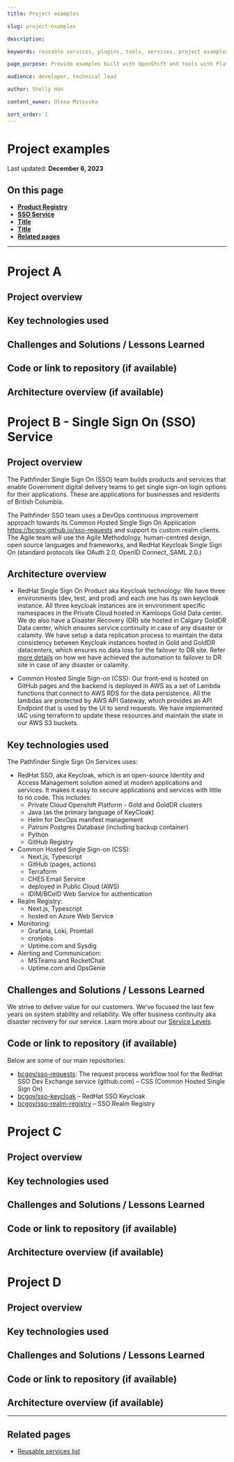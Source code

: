 ```yaml
---
title: Project examples

slug: project-examples

description: 

keywords: reusable services, plugins, tools, services, project examples

page_purpose: Provide examples built with OpenShift and tools with Platform Services 

audience: developer, technical lead

author: Shelly Han

content_owner: Olena Mitovska

sort_order: 1
---
```

# Project examples
Last updated: **December 6, 2023**

<!-- Document description goes here and answers: why this document is helpful, what it is and how to use it -->

## On this page
* **[Product Registry](#link)**
* **[SSO Service](#project-b---single-sign-on-sso-service)**
* **[Title](#link)**
* **[Title](#link)**
* **[Related pages](#related-pages)**

---

# Project A

## Project overview
<!-- A brief description of the project, its purpose, and the problems it aims to solve. -->

## Key technologies used
<!-- Highlight the main technologies, frameworks, or programming languages that powered your project. -->

## Challenges and Solutions / Lessons Learned
<!-- Share any hurdles your team faced during development and how you overcame them. Alternatively, if there are valuable lessons learned in the process, those would be fantastic to include. -->

## Code or link to repository (if available)

## Architecture overview (if available)

# Project B - Single Sign On (SSO) Service

## Project overview
<!-- A brief description of the project, its purpose, and the problems it aims to solve. -->

The Pathfinder Single Sign On (SSO) team builds products and services that enable Government digital delivery teams to get single sign-on login options for their applications. These are applications for businesses and residents of British Columbia.

The Pathfinder SSO team uses a DevOps continuous improvement approach towards its Common Hosted Single Sign On Application https://bcgov.github.io/sso-requests and support its custom realm clients. The Agile team will use the Agile Methodology, human-centred design, open source languages and frameworks, and RedHat Keycloak Single Sign On (standard protocols like OAuth 2.0, OpenID Connect, SAML 2.0.)

## Architecture overview

- RedHat Single Sign On Product aka Keycloak technology: We have three environments (dev, test, and prod) and each one has its own keycloak instance. All three keycloak instances are in environment specific namespaces in the Private Cloud hosted in Kamloops Gold Data center. We do also have a Disaster Recovery (DR) site hosted in Calgary GoldDR Data center, which ensures service continuity in case of any disaster or calamity. We have setup a data replication process to maintain the data consistency between Keycloak instances hosted in Gold and GoldDR datacenters, which ensures no data loss for the failover to DR site. Refer [more details](https://github.com/bcgov/sso-switchover-agent/blob/main/docs/switchover-logic-and-the-gslb.md) on how we have achieved the automation to failover to DR site in case of any disaster or calamity.

- Common Hosted Single Sign-on (CSS): Our front-end is hosted on GitHub pages and the backend is deployed in AWS as a set of Lambda functions that connect to AWS RDS for the data persistence. All the lambdas are protected by AWS API Gateway, which provides an API Endpoint that is used by the UI to send requests. We have implemented IAC using terraform to update these resources and maintain the state in our AWS S3 buckets.


## Key technologies used
<!-- Highlight the main technologies, frameworks, or programming languages that powered your project. -->

The Pathfinder Single Sign On Services uses:
- RedHat SSO, aka Keycloak, which is an open-source Identity and Access Management solution aimed at modern applications and services. It makes it easy to secure applications and services with little to no code. This includes:
  - Private Cloud Openshift Platform - Gold and GoldDR clusters
  - Java (as the primary language of KeyCloak)
  - Helm for DevOps manifest management
  - Patroni Postgres Database (including backup container)
  - Python
  - GitHub Registry
- Common Hosted Single Sign-on (CSS):
  - Next.js, Typescript
  - GitHub (pages, actions)
  - Terraform
  - CHES Email Service
  - deployed in Public Cloud (AWS)
  - IDIM/BCeID Web Service for authentication
- Realm Registry:
  - Next.js, Typescript
  - hosted on Azure Web Service
- Monitoring:
  - Grafana, Loki, Promtail
  - cronjobs
  - Uptime.com and Sysdig
- Alerting and Communication:
  - MSTeams and RocketChat
  - Uptime.com and  OpsGenie

## Challenges and Solutions / Lessons Learned
<!-- Share any hurdles your team faced during development and how you overcame them. Alternatively, if there are valuable lessons learned in the process, those would be fantastic to include. -->

We strive to deliver value for our customers. We've focused the last few years on system stability and reliability. We offer business continuity aka disaster recovery for our service. Learn more about our [Service Levels](https://github.com/bcgov/sso-keycloak/wiki/Alerts-and-Us#service-levels).

## Code or link to repository (if available)

Below are some of our main repositories:
- [bcgov/sso-requests](https://github.com/bcgov/sso-requests): The request process workflow tool for the RedHat SSO Dev Exchange service (github.com) – CSS (Common Hosted Single Sign On)
- [bcgov/sso-keycloak](https://github.com/bcgov/sso-keycloak) – RedHat SSO Keycloak
- [bcgov/sso-realm-registry](https://github.com/bcgov/sso-realm-registry) – SSO Realm Registry

# Project C
## Project overview
## Key technologies used
## Challenges and Solutions / Lessons Learned
## Code or link to repository (if available)
## Architecture overview (if available)

# Project D

## Project overview
## Key technologies used
## Challenges and Solutions / Lessons Learned
## Code or link to repository (if available)
## Architecture overview (if available)


--- 

## Related pages 
* [Reusable services list](/reusable-services-list/)

